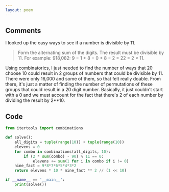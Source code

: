 ```yaml
---
layout: poem
---
```


## Comments

I looked up the easy ways to see if a number is divisible by 11.

>    Form the alternating sum of the digits. The result must be divisible by 11.
>    For example:  918,082: 9 − 1 + 8 − 0 + 8 − 2 = 22 = 2 × 11.

Using combinatorics, I just needed to find the number of ways that 20 choose 10
could result in 2 groups of numbers that could be divisible by 11.  There were
only 16,000 and some of them, so that felt really doable.  From there, it's
just a matter of finding the number of permutations of these groups that could
result in a 20 digit number.  Basically, it just couldn't start with a 0 and we
must account for the fact that there's 2 of each number by dividing the result
by 2**10.

## Code

```python
from itertools import combinations

def solve():
    all_digits = tuple(range(10)) + tuple(range(10))
    elevens = 0
    for combo in combinations(all_digits, 10):
        if (2 * sum(combo) - 90) % 11 == 0:
            elevens += sum(1 for i in combo if i != 0)
    nine_fact = 9*8*7*6*5*4*3*2
    return elevens * 10 * nine_fact ** 2 // (1 << 10)

if __name__ == '__main__':
    print(solve())
```
